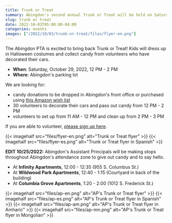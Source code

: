 ```yaml
--- 
title: Trunk or Treat
summary: Abingdon's second annual Trunk or Treat will be held on Saturday, October 29.
slug: trunk or treat
date: 2022-10-03T05:00:00-04:00
categories: events
images: ["/2022/10/03/trunk-or-treat/files/flyer-en.png"]
---
```


The Abingdon PTA is excited to bring back Trunk or Treat! Kids will dress up in Halloween costumes and collect candy from volunteers who have decorated their cars.

- **When**: Saturday, October 29, 2022, 12 PM - 2 PM
- **Where**: Abingdon's parking lot

We are looking for:
- candy donations to be dropped in Abingdon's front office or purchased using [this Amazon wish list](https://www.amazon.com/registries/custom/3U3RCZEYFJUWK/guest-view)
- 30 volunteers to decorate their cars and pass out candy from 12 PM - 2 PM
- volunteers to set up from 11 AM - 12 PM and clean
up from 2 PM - 3 PM

If you are able to volunteer, [please sign up here](https://docs.google.com/forms/d/e/1FAIpQLSc7S6GrsD0I1r4YQmmdgkgZqFELB0iOFyPxdBRBnrEoMbDpuA/viewform).

{{< imagehalf src="files/flyer-en.png" alt="Trunk or Treat flyer" >}}
{{< imagehalf src="files/flyer-es.png" alt="Trunk or Treat flyer in Spanish" >}}

**EDIT 10/25/2022:** Abingdon's Assistant Principals will be making stops throughout Abingdon's attendance zone to give out candy and to say hello.

- At **Infinity Apartments**, 12:00 - 12:35 (955 S. Columbus St.)
- At **Wildwood Park Apartments**, 12:40 - 1:15 (Courtyard in back of the building)
- At **Columbia Grove Apartments**, 1:20 - 2:00 (1012 S. Frederick St.)

{{< imagehalf src="files/ap-en.png" alt="AP's Trunk or Treat flyer" >}}
{{< imagehalf src="files/ap-es.png" alt="AP's Trunk or Treat flyer in Spanish" >}}
{{< imagehalf src="files/ap-am.png" alt="AP's Trunk or Treat flyer in Amharic" >}}
{{< imagehalf src="files/ap-mn.png" alt="AP's Trunk or Treat flyer in Mongolian" >}}